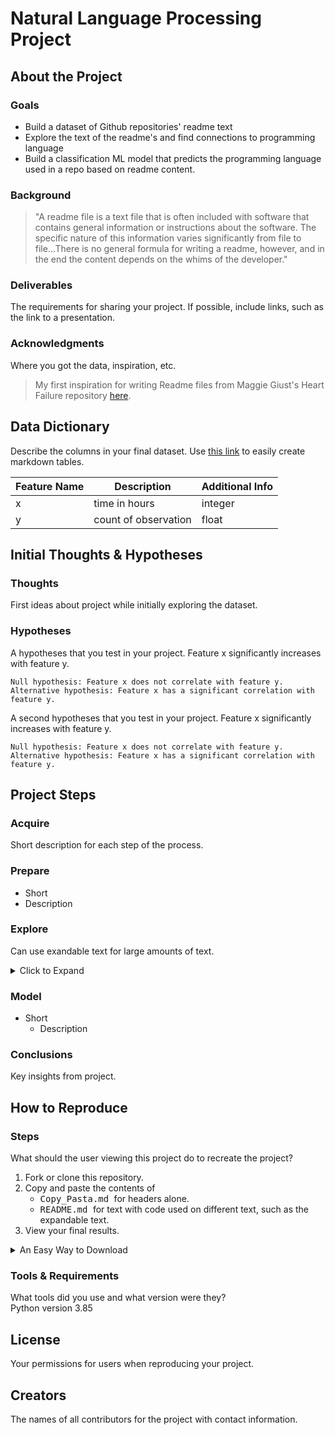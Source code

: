 # Natural Language Processing Project
## About the Project
### Goals
- Build a dataset of Github repositories' readme text
- Explore the text of the readme's and find connections to programming language
- Build a classification ML model that predicts the programming language used in a repo based on readme content. 

### Background

> "A readme file is a text file that is often included with software that contains general information or instructions about the software. The specific nature of 
> this information varies significantly from file to file...There is no general formula for writing a readme, however, and in the end the content depends on 
> the whims of the developer."

### Deliverables
The requirements for sharing your project. If possible, include links, such as the link to a presentation.

### Acknowledgments
Where you got the data, inspiration, etc. 
> My first inspiration for writing Readme files from Maggie Giust's Heart Failure repository [here](https://github.com/magsgiust/heart_failure).

## Data Dictionary
Describe the columns in your final dataset. Use [this link](https://www.tablesgenerator.com/markdown_tables) to easily create markdown tables.

| Feature Name | Description          | Additional Info |
|--------------|----------------------|-----------------|
| x            | time in hours        | integer         |
| y            | count of observation | float           |

## Initial Thoughts & Hypotheses
### Thoughts
First ideas about project while initially exploring the dataset.

### Hypotheses
A hypotheses that you test in your project. Feature x significantly increases with feature y.
```
Null hypothesis: Feature x does not correlate with feature y.
Alternative hypothesis: Feature x has a significant correlation with feature y.
```

A second hypotheses that you test in your project. Feature x significantly increases with feature y.
```
Null hypothesis: Feature x does not correlate with feature y.
Alternative hypothesis: Feature x has a significant correlation with feature y.
```

## Project Steps
### Acquire
Short description for each step of the process.
### Prepare
- Short
- Description
### Explore
Can use exandable text for large amounts of text.
<details>
  <summary> Click to Expand </summary>
  
  Text goes in here. Maybe an image.
  ### Headers Still Work
  If you add an empty line between the summary code and text.
</details>

### Model
- Short
  - Description
  
### Conclusions
Key insights from project.

## How to Reproduce
### Steps
What should the user viewing this project do to recreate the project?  
1. Fork or clone this repository.
2. Copy and paste the contents of 
    - <kbd> Copy_Pasta.md </kbd> for headers alone.
    - <kbd> README.md </kbd> for text with code used on different text, such as the expandable text.
3. View your final results.

<details>
  <summary> An Easy Way to Download </summary>
  
  To save the file straight in your project directory, follow these steps:
  1. Click the file in this repository you want to copy and paste. It should open to the page as shown below.
  2. Right click <kbd>raw</kbd>.
  3. Click <kbd>save as</kbd>.  
  
  ![1-3-steps](https://i.pinimg.com/originals/25/d3/7b/25d37bd84dd8508544b5f8fca9c442a4.png)  
  
  4. Click the folder you want to save the file in, such as your project directory.
  5. Rename the file as <kbd>README.md</kbd>.
  6. Make sure the file is saving as a markdown file before clicking save.  
  
  ![4-6-steps](https://i.pinimg.com/originals/14/b7/88/14b788b50562ea1fadac74cbd4963217.png)  
  
  7. You can now edit the file how you want within your project directory.
  
</details>

### Tools & Requirements
What tools did you use and what version were they?  
Python version 3.85

## License
Your permissions for users when reproducing your project.

## Creators
The names of all contributors for the project with contact information.